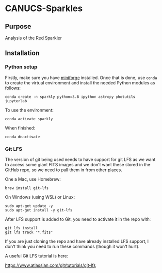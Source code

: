 # CANUCS-Sparkles


## Purpose

Analysis of the Red Sparkler

## Installation

### Python setup

Firstly, make sure you have [miniforge](https://github.com/conda-forge/miniforge) installed. Once that is done, use `conda` to create the virtual environment and install the needed Python modules as follows:

```
conda create -n sparkly python=3.8 ipython astropy photutils jupyterlab
```

To use the environment:

```
conda activate sparkly
```

When finished:

```
conda deactivate
```

### Git LFS

The version of git being used needs to have support for git LFS as we want to access some giant FITS images and we don't want these stored in the GitHub repo, so we need to pull them in from other places.

One a Mac, use Homebrew: 

```
brew install git-lfs
``` 

On Windows (using WSL) or Linux:

```
sudo apt-get update -y
sudo apt-get install -y git-lfs
```

After LFS support is added to Git, you need to activate it in the repo with:

```
git lfs install
git lfs track "*.fits"
```

If you are just cloning the repo and have already installed LFS support, I don't think you need to run these commands (though it won't hurt).

A useful Git LFS tutorial is here:

https://www.atlassian.com/git/tutorials/git-lfs